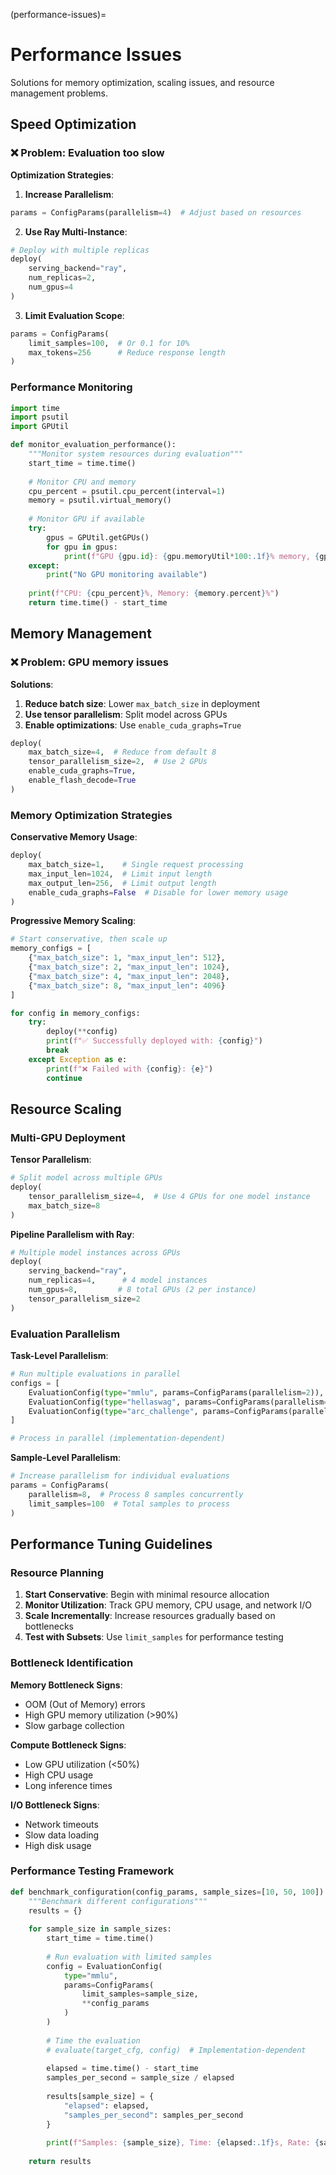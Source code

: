 (performance-issues)=

# Performance Issues

Solutions for memory optimization, scaling issues, and resource management problems.

## Speed Optimization

### ❌ Problem: Evaluation too slow

**Optimization Strategies**:

1. **Increase Parallelism**:

```python
params = ConfigParams(parallelism=4)  # Adjust based on resources
```

2. **Use Ray Multi-Instance**:

```python
# Deploy with multiple replicas
deploy(
    serving_backend="ray",
    num_replicas=2,
    num_gpus=4
)
```

3. **Limit Evaluation Scope**:

```python
params = ConfigParams(
    limit_samples=100,  # Or 0.1 for 10%
    max_tokens=256      # Reduce response length
)
```

### Performance Monitoring

```python
import time
import psutil
import GPUtil

def monitor_evaluation_performance():
    """Monitor system resources during evaluation"""
    start_time = time.time()
    
    # Monitor CPU and memory
    cpu_percent = psutil.cpu_percent(interval=1)
    memory = psutil.virtual_memory()
    
    # Monitor GPU if available
    try:
        gpus = GPUtil.getGPUs()
        for gpu in gpus:
            print(f"GPU {gpu.id}: {gpu.memoryUtil*100:.1f}% memory, {gpu.load*100:.1f}% utilization")
    except:
        print("No GPU monitoring available")
    
    print(f"CPU: {cpu_percent}%, Memory: {memory.percent}%")
    return time.time() - start_time
```

## Memory Management

### ❌ Problem: GPU memory issues

**Solutions**:

1. **Reduce batch size**: Lower `max_batch_size` in deployment
2. **Use tensor parallelism**: Split model across GPUs
3. **Enable optimizations**: Use `enable_cuda_graphs=True`

```python
deploy(
    max_batch_size=4,  # Reduce from default 8
    tensor_parallelism_size=2,  # Use 2 GPUs
    enable_cuda_graphs=True,
    enable_flash_decode=True
)
```

### Memory Optimization Strategies

**Conservative Memory Usage**:

```python
deploy(
    max_batch_size=1,    # Single request processing
    max_input_len=1024,  # Limit input length
    max_output_len=256,  # Limit output length
    enable_cuda_graphs=False  # Disable for lower memory usage
)
```

**Progressive Memory Scaling**:

```python
# Start conservative, then scale up
memory_configs = [
    {"max_batch_size": 1, "max_input_len": 512},
    {"max_batch_size": 2, "max_input_len": 1024},
    {"max_batch_size": 4, "max_input_len": 2048},
    {"max_batch_size": 8, "max_input_len": 4096}
]

for config in memory_configs:
    try:
        deploy(**config)
        print(f"✅ Successfully deployed with: {config}")
        break
    except Exception as e:
        print(f"❌ Failed with {config}: {e}")
        continue
```

## Resource Scaling

### Multi-GPU Deployment

**Tensor Parallelism**:

```python
# Split model across multiple GPUs
deploy(
    tensor_parallelism_size=4,  # Use 4 GPUs for one model instance
    max_batch_size=8
)
```

**Pipeline Parallelism with Ray**:

```python
# Multiple model instances across GPUs  
deploy(
    serving_backend="ray",
    num_replicas=4,      # 4 model instances
    num_gpus=8,         # 8 total GPUs (2 per instance)
    tensor_parallelism_size=2
)
```

### Evaluation Parallelism

**Task-Level Parallelism**:

```python
# Run multiple evaluations in parallel
configs = [
    EvaluationConfig(type="mmlu", params=ConfigParams(parallelism=2)),
    EvaluationConfig(type="hellaswag", params=ConfigParams(parallelism=2)),
    EvaluationConfig(type="arc_challenge", params=ConfigParams(parallelism=2))
]

# Process in parallel (implementation-dependent)
```

**Sample-Level Parallelism**:

```python
# Increase parallelism for individual evaluations
params = ConfigParams(
    parallelism=8,  # Process 8 samples concurrently
    limit_samples=100  # Total samples to process
)
```

## Performance Tuning Guidelines

### Resource Planning

1. **Start Conservative**: Begin with minimal resource allocation
2. **Monitor Utilization**: Track GPU memory, CPU usage, and network I/O
3. **Scale Incrementally**: Increase resources gradually based on bottlenecks
4. **Test with Subsets**: Use `limit_samples` for performance testing

### Bottleneck Identification

**Memory Bottleneck Signs**:

- OOM (Out of Memory) errors
- High GPU memory utilization (>90%)
- Slow garbage collection

**Compute Bottleneck Signs**:

- Low GPU utilization (<50%)
- High CPU usage
- Long inference times

**I/O Bottleneck Signs**:

- Network timeouts
- Slow data loading
- High disk usage

### Performance Testing Framework

```python
def benchmark_configuration(config_params, sample_sizes=[10, 50, 100]):
    """Benchmark different configurations"""
    results = {}
    
    for sample_size in sample_sizes:
        start_time = time.time()
        
        # Run evaluation with limited samples
        config = EvaluationConfig(
            type="mmlu",
            params=ConfigParams(
                limit_samples=sample_size,
                **config_params
            )
        )
        
        # Time the evaluation
        # evaluate(target_cfg, config)  # Implementation-dependent
        
        elapsed = time.time() - start_time
        samples_per_second = sample_size / elapsed
        
        results[sample_size] = {
            "elapsed": elapsed,
            "samples_per_second": samples_per_second
        }
        
        print(f"Samples: {sample_size}, Time: {elapsed:.1f}s, Rate: {samples_per_second:.2f} samples/s")
    
    return results
```
